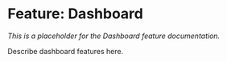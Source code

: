 # Feature: Dashboard

_This is a placeholder for the Dashboard feature documentation._

Describe dashboard features here.
